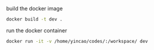 build the docker image

```bash
docker build -t dev .
```

run the docker container

```bash
docker run -it -v /home/yincao/codes/:/workspace/ dev
```
